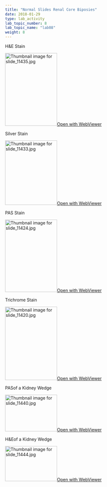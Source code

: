 ```yaml
---
title: "Normal Slides Renal Core Biposies"
date: 2018-01-29
type: lab_activity
lab_topic_number: 8
lab_topic_name: "lab08"
weight: 8
---
```

<div class="entrybody">
<p><span class="caps">H&amp;E</span> Stain<br clear="all"></p>

<div class="thumbnail"><a href="http://virtualslides.cumc.columbia.edu/11435.svs/view.apml?" target="_blank"><img alt="Thumbnail image for slide_11435.jpg" src="/assets/images/slide_11435-thumb-170x238-2179.jpg" width="170" height="238" class="mt-image-left"></a><a href="http://virtualslides.cumc.columbia.edu/11435.svs/view.apml?%22" target="_blank">Open with WebViewer</a></div>

<p>Silver Stain<br clear="all"></p>

<div class="thumbnail"><a href="http://virtualslides.cumc.columbia.edu/11433.svs/view.apml?" target="_blank"><img alt="Thumbnail image for slide_11433.jpg" src="/assets/images/slide_11433-thumb-170x211-2176.jpg" width="170" height="211" class="mt-image-left"></a><a href="http://virtualslides.cumc.columbia.edu/11433.svs/view.apml?" target="_blank">Open with WebViewer</a></div>

<p><span class="caps">PAS</span> Stain<br clear="all"></p>

<div class="thumbnail"><a href="http://virtualslides.cumc.columbia.edu/11424.svs/view.apml?" target="_blank"><img alt="Thumbnail image for slide_11424.jpg" src="/assets/images/slide_11424-thumb-170x237-2173.jpg" width="170" height="237" class="mt-image-left"></a><a href="http://virtualslides.cumc.columbia.edu/11424.svs/view.apml?" target="_blank">Open with WebViewer</a></div>

<p>Trichrome Stain<br clear="all"></p>

<div class="thumbnail"><a href="http://virtualslides.cumc.columbia.edu/11420.svs/view.apml?" target="_blank"><img alt="Thumbnail image for slide_11420.jpg" src="/assets/images/slide_11420-thumb-170x240-2170.jpg" width="170" height="240" class="mt-image-left"></a><a href="http://virtualslides.cumc.columbia.edu/11420.svs/view.apml?" target="_blank">Open with WebViewer</a></div>

<p><span class="caps">PAS</span>of a Kidney Wedge<br clear="all"></p>

<div class="thumbnail"><a href="http://virtualslides.cumc.columbia.edu/11440.svs/view.apml?" target="_blank"><img alt="Thumbnail image for slide_11440.jpg" src="/assets/images/slide_11440-thumb-170x120-2185.jpg" width="170" height="120" class="mt-image-left"></a><a href="http://virtualslides.cumc.columbia.edu/11440.svs/view.apml?" target="_blank">Open with WebViewer</a></div>

<p><span class="caps">H&amp;E</span>of a Kidney Wedge<br clear="all"></p>

<div class="thumbnail"><a href="http://virtualslides.cumc.columbia.edu/11444.svs/view.apml?" target="_blank"><img alt="Thumbnail image for slide_11444.jpg" src="/assets/images/slide_11444-thumb-170x115-2182.jpg" width="170" height="115" class="mt-image-left"></a><a href="http://virtualslides.cumc.columbia.edu/11444.svs/view.apml?" target="_blank">Open with WebViewer</a></div>
						
</div>
